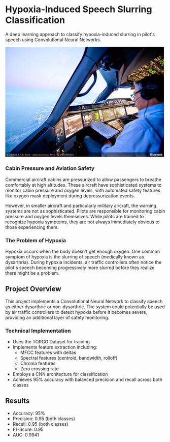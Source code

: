 # Hypoxia-Induced Speech Slurring Classification

A deep learning approach to classify hypoxia-induced slurring in pilot's speech using  Convolutional Neural Networks.

<img src="images/a350_cockpit.jpg" alt="a350 flightdeck" style="max-width: 500px;"/>

### Cabin Pressure and Aviation Safety
Commercial aircraft cabins are pressurized to allow passengers to breathe comfortably at high altitudes. These aircraft have sophisticated systems to monitor cabin pressure and oxygen levels, with automated safety features like oxygen mask deployment during depressurization events.

However, in smaller aircraft and particularly military aircraft, the warning systems are not as sophisticated. Pilots are responsible for monitoring cabin pressure and oxygen levels themselves. While pilots are trained to recognize hypoxia symptoms, they are not always immediately obvious to those experiencing them.

### The Problem of Hypoxia
Hypoxia occurs when the body doesn't get enough oxygen. One common symptom of hypoxia is the slurring of speech (medically known as dysarthria). During hypoxia incidents, air traffic controllers often notice the pilot's speech becoming progressively more slurred before they realize there might be a problem.

## Project Overview
This project implements a Convolutional Neural Network to classify speech as either dysarthric or non-dysarthric. The system could potentially be used by air traffic controllers to detect hypoxia before it becomes severe, providing an additional layer of safety monitoring.

### Technical Implementation
- Uses the TORGO Dataset for training
- Implements feature extraction including:
  - MFCC features with deltas
  - Spectral features (centroid, bandwidth, rolloff)
  - Chroma features
  - Zero crossing rate
- Employs a CNN architecture for classification
- Achieves 95% accuracy with balanced precision and recall across both classes

## Results
- Accuracy: 95%
- Precision: 0.95 (both classes)
- Recall: 0.95 (both classes)
- F1-Score: 0.95
- AUC: 0.9941